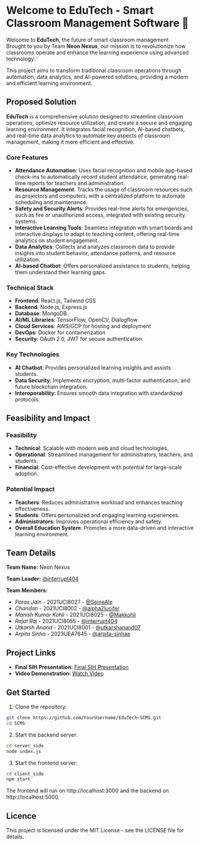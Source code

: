 # Welcome to EduTech - Smart Classroom Management Software 👋

Welcome to **EduTech**, the future of smart classroom management.  
Brought to you by Team **Neon Nexus**, our mission is to revolutionize how classrooms operate and enhance the learning experience using advanced technology.

This project aims to transform traditional classroom operations through automation, data analytics, and AI-powered solutions, providing a modern and efficient learning environment.

## Proposed Solution

**EduTech** is a comprehensive solution designed to streamline classroom operations, optimize resource utilization, and create a secure and engaging learning environment. It integrates facial recognition, AI-based chatbots, and real-time data analytics to automate key aspects of classroom management, making it more efficient and effective.

### Core Features
- **Attendance Automation**: Uses facial recognition and mobile app-based check-ins to automatically record student attendance, generating real-time reports for teachers and administration.
- **Resource Management**: Tracks the usage of classroom resources such as projectors and computers, with a centralized platform to automate scheduling and maintenance.
- **Safety and Security Alerts**: Provides real-time alerts for emergencies, such as fire or unauthorized access, integrated with existing security systems.
- **Interactive Learning Tools**: Seamless integration with smart boards and interactive displays to adapt to teaching content, offering real-time analytics on student engagement.
- **Data Analytics**: Collects and analyzes classroom data to provide insights into student behavior, attendance patterns, and resource utilization.
- **AI-based Chatbot**: Offers personalized assistance to students, helping them understand their learning gaps.

### Technical Stack
- **Frontend**: React.js, Tailwind CSS
- **Backend**: Node.js, Express.js
- **Database**: MongoDB
- **AI/ML Libraries**: TensorFlow, OpenCV, Dialogflow
- **Cloud Services**: AWS/GCP for hosting and deployment
- **DevOps**: Docker for containerization
- **Security**: OAuth 2.0, JWT for secure authentication

### Key Technologies
- **AI Chatbot**: Provides personalized learning insights and assists students.
- **Data Security**: Implements encryption, multi-factor authentication, and future blockchain integration.
- **Interoperability**: Ensures smooth data integration with standardized protocols.

## Feasibility and Impact

### Feasibility
- **Technical**: Scalable with modern web and cloud technologies.
- **Operational**: Streamlined management for administrators, teachers, and students.
- **Financial**: Cost-effective development with potential for large-scale adoption.

### Potential Impact
- **Teachers**: Reduces administrative workload and enhances teaching effectiveness.
- **Students**: Offers personalized and engaging learning experiences.
- **Administrators**: Improves operational efficiency and safety.
- **Overall Education System**: Promotes a more data-driven and interactive learning environment.

## Team Details

**Team Name:** Neon Nexus

**Team Leader:** [@interrupt404](https://github.com/interrupt404)

**Team Members:**

- *Paras Jain* - 2021UCI8027 - [@SeineAle](https://github.com/SeineAle)
- *Chandan* - 2021UCI8002 - [@alpha2lucifer](https://github.com/alpha2lucifer)
- *Manish Kumar Kohli* - 2021UCI8025 - [@Makkohli](https://github.com/Makkohli)
- *Rajat Raj* - 2021UCI8055 - [@interrupt404](https://github.com/interrupt404)
- *Utkarsh Anand* - 2021UCI8001 - [@utkarshanand07](https://github.com/utkarshanand07)
- *Arpita Sinha* - 2023UEA7645 - [@arpita-sinhaa](https://github.com/arpita-sinhaa)

## Project Links

- **Final SIH Presentation:** [Final SIH Presentation](https://drive.google.com/file/d/1N0Nbgi8v7gmU7YkH4CYqS1pAZMGloXfm/view?usp=drive_link)
- **Video Demonstration:** [Watch Video](https://youtu.be/LTtUqibyvB0)

## Get Started

1. Clone the repository:

 ```bash
 git clone https://github.com/YourUsername/EduTech-SCMS.git
 cd SCMS
 ```

2. Start the backend server:

  ```bash
  cd server_side
  node index.js
  ```
3. Start the frontend server:

  ```bash
  cd client_side
  npm start
  ```

The frontend will run on http://localhost:3000 and the backend on http://localhost:5000.

## Licence
This project is licensed under the MIT License - see the LICENSE file for details.
